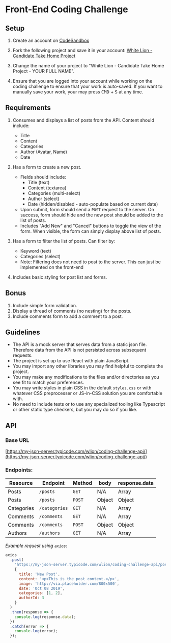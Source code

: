 # Front-End Coding Challenge

## Setup

1. Create an account on [CodeSandbox](https://codesandbox.io/)

2. Fork the following project and save it in your account: [White Lion - Candidate Take Home Project](https://codesandbox.io/s/white-lion-candidate-take-home-project-3e1ri)

3. Change the name of your project to "White Lion - Candidate Take Home Project - YOUR FULL NAME".

4. Ensure that you are logged into your account while working on the coding challenge to ensure that your work is auto-saved. If you want to manually save your work, your may press <kbd>CMD</kbd> + <kbd>S</kbd> at any time.

## Requirements

1. Consumes and displays a list of posts from the API. Content should include:

   - Title
   - Content
   - Categories
   - Author (Avatar, Name)
   - Date

2. Has a form to create a new post.

   - Fields should include:
     - Title (text)
     - Content (textarea)
     - Categories (multi-select)
     - Author (select)
     - Date (hidden/disabled - auto-populate based on current date)
   - Upon submit, form should send a `POST` request to the server. On success, form should hide and the new post should be added to the list of posts.
   - Includes "Add New" and "Cancel" buttons to toggle the view of the form. When visible, the form can simply display above list of posts.

3) Has a form to filter the list of posts. Can filter by:

   - Keyword (text)
   - Categories (select)
   - Note: Filtering does not need to post to the server. This can just be implemented on the front-end

4) Includes basic styling for post list and forms.

## Bonus

1. Include simple form validation.
2. Display a thread of comments (no nesting) for the posts.
3. Include comments form to add a comment to a post.

## Guidelines

- The API is a mock server that serves data from a static json file. Therefore data from the API is not persisted across subsequent requests.
- The project is set up to use React with plain JavaScript.
- You may import any other libraries you may find helpful to complete the project.
- You may make any modifications to the files and/or directories as you see fit to match your preferences.
- You may write styles in plain CSS in the default `styles.css` or with whatever CSS preprocesser or JS-in-CSS solution you are comfortable with.
- No need to include tests or to use any specialized tooling like Typescript or other static type checkers, but you may do so if you like.

## API

### Base URL

[https://my-json-server.typicode.com/wlion/coding-challenge-api/](https://my-json-server.typicode.com/wlion/coding-challenge-api/)

### Endpoints:

| Resource   | Endpoint      | Method | body   | response.data |
| ---------- | ------------- | ------ | ------ | ------------- |
| Posts      | `/posts`      | `GET`  | N/A    | Array         |
| Posts      | `/posts`      | `POST` | Object | Object        |
| Categories | `/categories` | `GET`  | N/A    | Array         |
| Comments   | `/comments`   | `GET`  | N/A    | Array         |
| Comments   | `/comments`   | `POST` | Object | Object        |
| Authors    | `/authors`    | `GET`  | N/A    | Array         |

_Example request using `axios`:_

```javascript
axios
  .post(
    'https://my-json-server.typicode.com/wlion/coding-challenge-api/posts',
    {
      title: 'New Post',
      content: '<p>This is the post content.</p>',
      image: 'http://via.placeholder.com/800x500',
      date: 'Oct 08 2019',
      categories: [1, 2],
      authorId: 3
    }
  )
  .then(response => {
    console.log(response.data);
  })
  .catch(error => {
    console.log(error);
  });
```
